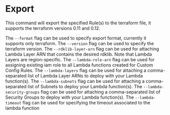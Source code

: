 # Export

This command will export the specified Rule(s) to the terraform file, it
supports the terraform versions 0.11 and 0.12.

The `--format` flag can be used to specify export format, currently it
supports only terraform. The `--version` flag can be used to specify the
terraform version. The `--rdklib-layer-arn` flag can be used for
attaching Lambda Layer ARN that contains the desired rdklib. Note that
Lambda Layers are region-specific. The `--lambda-role-arn` flag can be
used for assigning existing iam role to all Lambda functions created for
Custom Config Rules. The `--lambda-layers` flag can be used for
attaching a comma-separated list of Lambda Layer ARNs to deploy with
your Lambda function(s). The `--lambda-subnets` flag can be used for
attaching a comma-separated list of Subnets to deploy your Lambda
function(s). The `--lambda-security-groups` flag can be used for
attaching a comma-separated list of Security Groups to deploy with your
Lambda function(s). The `--lambda-timeout` flag can be used for
specifying the timeout associated to the lambda function
